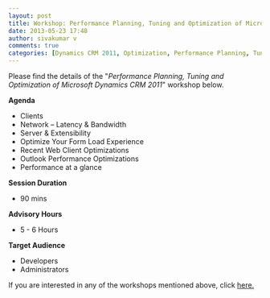 ```yaml
---
layout: post
title: Workshop: Performance Planning, Tuning and Optimization of Microsoft Dynamics CRM 2011
date: 2013-05-23 17:48
author: sivakumar v
comments: true
categories: [Dynamics CRM 2011, Optimization, Performance Planning, Tuning, Uncategorized, Workshops]
---
```

<p>Please find the details of the "<em>Performance Planning, Tuning and Optimization of Microsoft Dynamics CRM 2011</em>" workshop below.<p><strong>Agenda</strong></p><ul>
<li>Clients</li>
<li>Network &ndash; Latency &amp; Bandwidth</li>
<li>Server &amp; Extensibility</li>
<li>Optimize Your Form Load Experience</li>
<li>Recent Web Client Optimizations</li>
<li>Outlook Performance Optimizations</li>
<li>Performance at a glance</li>
</ul><p><strong>Session Duration</strong></p><ul>
<li>90 mins</li>
</ul><p><strong>Advisory Hours</strong></p><ul>
<li>5 - 6&nbsp;Hours</li>
</ul><p><strong>Target Audience</strong></p><ul>
<li>Developers</li>
<li>Administrators</li>
</ul><p>If you are interested in any of the workshops mentioned above, click <a href="mailto:blog_ptsdynamics@microsoft.com?Subject=Dynamics%20CRM%20Workshops%20-%20Registration&amp;Body=PLEASE%20FILL%20IN%20THE%20FOLLOWING%20DETAILS%0A%0AName%3A%0ACompany%20Name%3A%0APartner%20ID%3A%0AContact%20number%3A%0AEmail%20ID%3A%0AProducts%20interested%20in%3A%0ASessions%20interested%20in%3A">here.</a></p></p>

